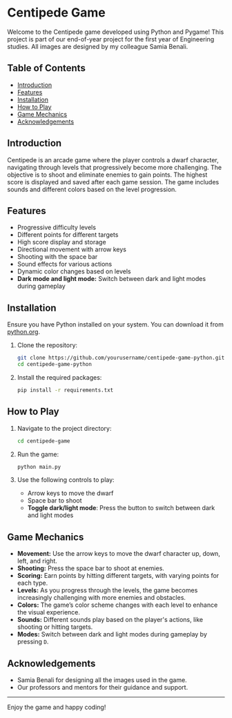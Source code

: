 # Centipede Game

Welcome to the Centipede game developed using Python and Pygame! This project is part of our end-of-year project for the first year of Engineering studies. All images are designed by my colleague Samia Benali.

## Table of Contents

- [Introduction](#introduction)
- [Features](#features)
- [Installation](#installation)
- [How to Play](#how-to-play)
- [Game Mechanics](#game-mechanics)
- [Acknowledgements](#acknowledgements)

## Introduction

Centipede is an arcade game where the player controls a dwarf character, navigating through levels that progressively become more challenging. The objective is to shoot and eliminate enemies to gain points. The highest score is displayed and saved after each game session. The game includes sounds and different colors based on the level progression.

## Features

- Progressive difficulty levels
- Different points for different targets
- High score display and storage
- Directional movement with arrow keys
- Shooting with the space bar
- Sound effects for various actions
- Dynamic color changes based on levels
- **Dark mode and light mode:** Switch between dark and light modes during gameplay

## Installation

Ensure you have Python installed on your system. You can download it from [python.org](https://www.python.org/).

1. Clone the repository:
    ```sh
    git clone https://github.com/yourusername/centipede-game-python.git
    cd centipede-game-python
    ```

2. Install the required packages:
    ```sh
    pip install -r requirements.txt
    ```

## How to Play

1. Navigate to the project directory:
    ```sh
    cd centipede-game
    ```

2. Run the game:
    ```sh
    python main.py
    ```

3. Use the following controls to play:
    - Arrow keys to move the dwarf
    - Space bar to shoot
    - **Toggle dark/light mode**: Press the button to switch between dark and light modes

## Game Mechanics

- **Movement:** Use the arrow keys to move the dwarf character up, down, left, and right.
- **Shooting:** Press the space bar to shoot at enemies.
- **Scoring:** Earn points by hitting different targets, with varying points for each type.
- **Levels:** As you progress through the levels, the game becomes increasingly challenging with more enemies and obstacles.
- **Colors:** The game’s color scheme changes with each level to enhance the visual experience.
- **Sounds:** Different sounds play based on the player's actions, like shooting or hitting targets.
- **Modes:** Switch between dark and light modes during gameplay by pressing `D`.

## Acknowledgements

- Samia Benali for designing all the images used in the game.
- Our professors and mentors for their guidance and support.

---

Enjoy the game and happy coding!
